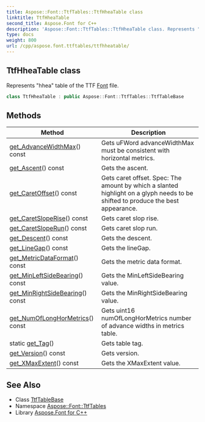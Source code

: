 ```yaml
---
title: Aspose::Font::TtfTables::TtfHheaTable class
linktitle: TtfHheaTable
second_title: Aspose.Font for C++
description: 'Aspose::Font::TtfTables::TtfHheaTable class. Represents "hhea" table of the TTF Font file in C++.'
type: docs
weight: 800
url: /cpp/aspose.font.ttftables/ttfhheatable/
---
```

## TtfHheaTable class


Represents "hhea" table of the TTF [Font](../../aspose.font/font/) file.

```cpp
class TtfHheaTable : public Aspose::Font::TtfTables::TtfTableBase
```

## Methods

| Method | Description |
| --- | --- |
| [get_AdvanceWidthMax](./get_advancewidthmax/)() const | Gets uFWord advanceWidthMax must be consistent with horizontal metrics. |
| [get_Ascent](./get_ascent/)() const | Gets the ascent. |
| [get_CaretOffset](./get_caretoffset/)() const | Gets caret offset. Spec: The amount by which a slanted highlight on a glyph needs to be shifted to produce the best appearance. |
| [get_CaretSlopeRise](./get_caretsloperise/)() const | Gets caret slop rise. |
| [get_CaretSlopeRun](./get_caretsloperun/)() const | Gets caret slop run. |
| [get_Descent](./get_descent/)() const | Gets the descent. |
| [get_LineGap](./get_linegap/)() const | Gets the lineGap. |
| [get_MetricDataFormat](./get_metricdataformat/)() const | Gets the metric data format. |
| [get_MinLeftSideBearing](./get_minleftsidebearing/)() const | Gets the MinLeftSideBearing value. |
| [get_MinRightSideBearing](./get_minrightsidebearing/)() const | Gets the MinRightSideBearing value. |
| [get_NumOfLongHorMetrics](./get_numoflonghormetrics/)() const | Gets uint16 numOfLongHorMetrics number of advance widths in metrics table. |
| static [get_Tag](./get_tag/)() | Gets table tag. |
| [get_Version](./get_version/)() const | Gets version. |
| [get_XMaxExtent](./get_xmaxextent/)() const | Gets the XMaxExtent value. |
## See Also

* Class [TtfTableBase](../ttftablebase/)
* Namespace [Aspose::Font::TtfTables](../)
* Library [Aspose.Font for C++](../../)
